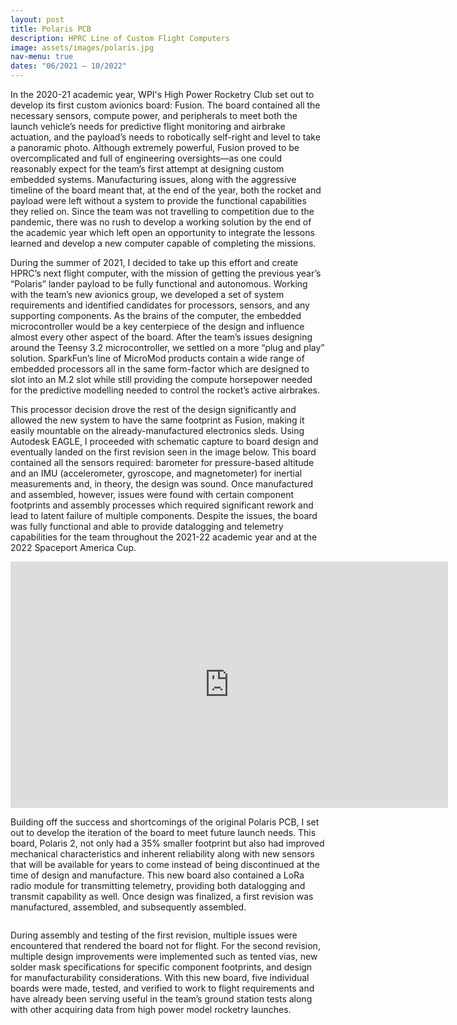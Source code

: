 ```yaml
---
layout: post
title: Polaris PCB
description: HPRC Line of Custom Flight Computers
image: assets/images/polaris.jpg
nav-menu: true
dates: "06/2021 – 10/2022"
---
```


In the 2020-21 academic year, WPI's High Power Rocketry Club set out to develop its first custom avionics board: Fusion. The board contained all the necessary sensors, compute power, and peripherals to meet both the launch vehicle’s needs for predictive flight monitoring and airbrake actuation, and the payload’s needs to robotically self-right and level to take a panoramic photo. Although extremely powerful, Fusion proved to be overcomplicated and full of engineering oversights—as one could reasonably expect for the team’s first attempt at designing custom embedded systems. Manufacturing issues, along with the aggressive timeline of the board meant that, at the end of the year, both the rocket and payload were left without a system to provide the functional capabilities they relied on. Since the team was not travelling to competition due to the pandemic, there was no rush to develop a working solution by the end of the academic year which left open an opportunity to integrate the lessons learned and develop a new computer capable of completing the missions.

During the summer of 2021, I decided to take up this effort and create HPRC’s next flight computer, with the mission of getting the previous year’s “Polaris” lander payload  to be fully functional and autonomous. Working with the team’s new avionics group, we developed a set of system requirements and identified candidates for processors, sensors, and any supporting components. As the brains of the computer, the embedded microcontroller would be a key centerpiece of the design and influence almost every other aspect of the board. After the team’s issues designing around the Teensy 3.2 microcontroller, we settled on a more “plug and play” solution. SparkFun’s line of MicroMod products contain a wide range of embedded processors all in the same form-factor which are designed to slot into an M.2 slot while still providing the compute horsepower needed for the predictive modelling needed to control the rocket’s active airbrakes.

This processor decision drove the rest of the design significantly and allowed the new system to have the same footprint as Fusion, making it easily mountable on the already-manufactured electronics sleds. Using Autodesk EAGLE, I proceeded with schematic capture to board design and eventually landed on the first revision seen in the image below. This board contained all the sensors required: barometer for pressure-based altitude and an IMU (accelerometer, gyroscope, and magnetometer) for inertial measurements and, in theory, the design was sound. Once manufactured and assembled, however, issues were found with certain component footprints and assembly processes which required significant rework and lead to latent failure of multiple components. Despite the issues, the board was fully functional and able to provide datalogging and telemetry capabilities for the team throughout the 2021-22 academic year and at the 2022 Spaceport America Cup.

<iframe width="700" height="394" src="https://www.youtube.com/embed/WUrev8juGok" style="display:block;margin:auto;" frameborder="0" allow="accelerometer; autoplay; encrypted-media; gyroscope; picture-in-picture" allowfullscreen="true"></iframe>

Building off the success and shortcomings of the original Polaris PCB, I set out to develop the iteration of the board to meet future launch needs. This board, Polaris 2, not only had a 35% smaller footprint but also had improved mechanical characteristics and inherent reliability along with new sensors that will be available for years to come instead of being discontinued at the time of design and manufacture. This new board also contained a LoRa radio module for transmitting telemetry, providing both datalogging and transmit capability as well. Once design was finalized, a first revision was manufactured, assembled, and subsequently assembled.

<span class="image fit-med"><img src="{% link assets/images/polaris/polaris-2v1.jpg %}" alt="" /></span>

During assembly and testing of the first revision, multiple issues were encountered that rendered the board not for flight. For the second revision, multiple design improvements were implemented such as tented vias, new solder mask specifications for specific component footprints, and design for manufacturability considerations. With this new board, five individual boards were made, tested, and verified to work to flight requirements and have already been serving useful in the team’s ground station tests along with other acquiring data from high power model rocketry launches.

<span class="image fit-med"><img src="{% link assets/images/polaris/polaris-2v2.JPG %}" alt="" /></span>